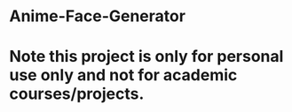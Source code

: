 # Anime-Face-Generator

# Note this project is only for personal use only and not for academic courses/projects.
